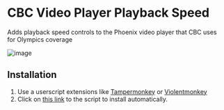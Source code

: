 # CBC Video Player Playback Speed
Adds playback speed controls to the Phoenix video player that CBC uses for Olympics coverage

![image](https://github.com/user-attachments/assets/ff5dcb6c-e74f-474e-9809-e86744e1e9d8)

## Installation
1. Use a userscript extensions like [Tampermonkey](https://www.tampermonkey.net/) or [Violentmonkey](https://violentmonkey.github.io/)
2. Click on [this link](https://raw.githubusercontent.com/leepavelich/cbc-video-player-playback-speed/main/playback.user.js) to the script to install automatically.
